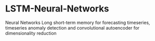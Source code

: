 # LSTM-Neural-Networks
Neural Networks Long short-term memory for forecasting timeseries, timeseries anomaly detection and convolutional autoencoder for dimensionality reduction
